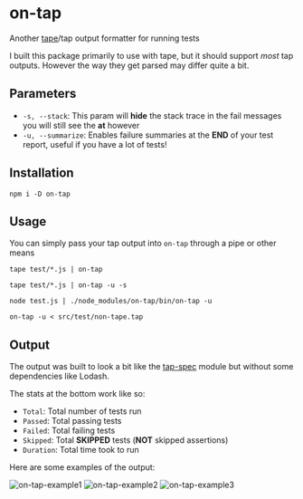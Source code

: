 # on-tap

Another [tape](https://github.com/substack/tape)/tap output formatter for running tests

I built this package primarily to use with tape, but it should support _most_ tap outputs. However the way they get parsed may differ quite a bit.

## Parameters

- `-s, --stack`: This param will **hide** the stack trace in the fail messages you will still see the **at** however
- `-u, --summarize`: Enables failure summaries at the **END** of your test report, useful if you have a lot of tests!

## Installation

```
npm i -D on-tap
```

## Usage

You can simply pass your tap output into `on-tap` through a pipe or other means

```
tape test/*.js | on-tap

tape test/*.js | on-tap -u -s

node test.js | ./node_modules/on-tap/bin/on-tap -u

on-tap -u < src/test/non-tape.tap
```

## Output

The output was built to look a bit like the [tap-spec](https://github.com/scottcorgan/tap-spec) module but without some dependencies like Lodash.

The stats at the bottom work like so:

- `Total`: Total number of tests run
- `Passed`: Total passing tests
- `Failed`: Total failing tests
- `Skipped`: Total **SKIPPED** tests (**NOT** skipped assertions)
- `Duration`: Total time took to run

Here are some examples of the output:

![on-tap-example1](https://user-images.githubusercontent.com/8997380/120854433-2b068a00-c54b-11eb-8886-ed5c2ff0e2b8.png)
![on-tap-example2](https://user-images.githubusercontent.com/8997380/120854441-2cd04d80-c54b-11eb-9125-88619f28761c.png)
![on-tap-example3](https://user-images.githubusercontent.com/8997380/120854444-2e017a80-c54b-11eb-8c51-27e3c9d83205.png)
